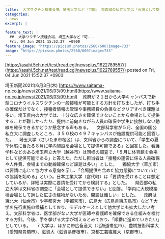 ```yaml
---
title:  大学ワクチン接種会場、埼玉大学など「可能」　県西部の私立大学は「会場として提供できない」  
categories:
- news
excerpt: |
  
feature_text: |
  ##  大学ワクチン接種会場、埼玉大学など「可...
  Fri, 04 Jun 2021 15:52:37  +0900
feature_image: "https://picsum.photos/2560/600?image=733"
image: "https://picsum.photos/2560/600?image=733"
---
```


[https://asahi.5ch.net/test/read.cgi/newsplus/1622789557/](https://asahi.5ch.net/test/read.cgi/newsplus/1622789557/)
posted on Fri, 04 Jun 2021 15:52:37  +0900

<!--more-->

埼玉新聞2021年6月3日(木) [https://www.saitama-np.co.jp/news/2021/06/03/09.html](https://www.saitama-np.co.jp/news/2021/06/03/09.html) 　政府が２１日から大学キャンパスで新型コロナウイルスワクチンの一般接種が可能とする方針を打ち出したが、打ち手の確保だけでなく、接種者情報の管理や事務経費の負担などクリアすべき課題は多い。埼玉県内の大学では、十分な広さを確保できないことから会場として提供することが難しかったり、提供に前向きながら人員の確保や学生に接触しない動線を確保できるかどうか懸念する声もある。 　文部科学省が５月、全国の国公私立大に調査したところ、３５０校の４９７キャンパスが施設提供可能と回答した。 　埼玉大学（さいたま市桜区）は、文科省からの調査について、「学生の夏季休暇に当たる８月に学内施設を会場として提供可能である」と回答した。看護学科などのある埼玉県立大学（越谷市）は同様の調査で、「８月に体育館を会場として提供可能である」と答えた。ただし担当者は「接種の運営に係る人員確保や人件費、会場までの動線確保など課題は多い」とした。 　獨協大学（草加市）は要請に応じて協力する意向を示し、「会場提供を含めた協力態勢について市との協議を始める」という。日本工業大学（宮代町）は「要請を受けることは想定しているが、詳細は実際に要請を受けてから検討する」とした。 　県西部の私立大学は文科省の調査に「会場として提供できない」と回答。「学内に大規模接種会場として適した広さの建物がないため、開設は難しい」とした。 　政府は東北大（仙台市）や宇都宮大（宇都宮市）、広島大（広島県東広島市）など７大学を先行実施の候補としており、モデルケースとして他大学にも拡大したい考え。文部科学省は、医学部がない大学が医師や看護師を確保できる仕組みを検討する方針。今後、手を挙げる大学が増えるとみており、「順番に進めていきたい」としている。 　７大学は、ほかに帯広畜産大（北海道帯広市）、豊橋技術科学大（愛知県豊橋市）、滋賀大（滋賀県彦根市）、京都工芸繊維大（京都市）。
